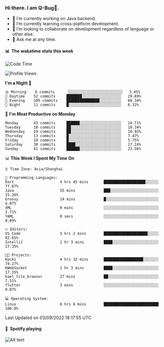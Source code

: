 ### Hi there. I am Q-Bug🐞.

- 🔭 I’m currently working on Java backend.
- 🌱 I’m currently learning cross-platform development.
- 👯 I’m looking to collaborate on development regardless of language or other else.
- 💬 Ask me at any time.

#### 📊 &nbsp;**The wakatime stats this week**  
<!--START_SECTION:waka-->
![Code Time](http://img.shields.io/badge/Code%20Time-11%20hrs%2037%20mins-blue)

![Profile Views](http://img.shields.io/badge/Profile%20Views-0-blue)

**I'm a Night 🦉** 

```text
🌞 Morning    6 commits      ░░░░░░░░░░░░░░░░░░░░░░░░░   3.45% 
🌆 Daytime    52 commits     ███████░░░░░░░░░░░░░░░░░░   29.89% 
🌃 Evening    105 commits    ███████████████░░░░░░░░░░   60.34% 
🌙 Night      11 commits     █░░░░░░░░░░░░░░░░░░░░░░░░   6.32%

```
📅 **I'm Most Productive on Monday** 

```text
Monday       43 commits     ██████░░░░░░░░░░░░░░░░░░░   24.71% 
Tuesday      18 commits     ██░░░░░░░░░░░░░░░░░░░░░░░   10.34% 
Wednesday    19 commits     ██░░░░░░░░░░░░░░░░░░░░░░░   10.92% 
Thursday     13 commits     █░░░░░░░░░░░░░░░░░░░░░░░░   7.47% 
Friday       10 commits     █░░░░░░░░░░░░░░░░░░░░░░░░   5.75% 
Saturday     30 commits     ████░░░░░░░░░░░░░░░░░░░░░   17.24% 
Sunday       41 commits     ██████░░░░░░░░░░░░░░░░░░░   23.56%

```


📊 **This Week I Spent My Time On** 

```text
⌚︎ Time Zone: Asia/Shanghai

💬 Programming Languages: 
Dart                     4 hrs 45 mins       ███████████████████░░░░░░   77.87% 
Java                     55 mins             ███░░░░░░░░░░░░░░░░░░░░░░   15.26% 
Groovy                   14 mins             █░░░░░░░░░░░░░░░░░░░░░░░░   4.07% 
XML                      9 mins              ░░░░░░░░░░░░░░░░░░░░░░░░░   2.71% 
YAML                     0 secs              ░░░░░░░░░░░░░░░░░░░░░░░░░   0.09%

🔥 Editors: 
VS Code                  5 hrs 2 mins        ████████████████████░░░░░   82.65% 
IntelliJ                 1 hr 3 mins         ████░░░░░░░░░░░░░░░░░░░░░   17.35%

🐱‍💻 Projects: 
Hacki                    4 hrs 32 mins       ██████████████████░░░░░░░   74.27% 
KWebSocket               1 hr 3 mins         ████░░░░░░░░░░░░░░░░░░░░░   17.35% 
kael_file_browser        27 mins             ██░░░░░░░░░░░░░░░░░░░░░░░   7.51% 
flutter                  3 mins              ░░░░░░░░░░░░░░░░░░░░░░░░░   0.87%

💻 Operating System: 
Linux                    6 hrs 6 mins        █████████████████████████   100.0%

```


 Last Updated on 03/09/2022 18:17:55 UTC
<!--END_SECTION:waka-->

#### 🎵 &nbsp;**Spotify playing**  
![Alt text](https://spotify-recently-played-readme.vercel.app/api?user=e5y1o4x7kdt9kf2blu4wvmb4s&unique={true|1|on|yes})

